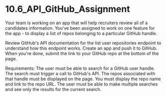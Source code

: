 # 10.6_API_GitHub_Assignment

Your team is working on an app that will help recruiters review all of a candidates information. You've been assigned to work on one feature for the app - to display a list of repos belonging to a particular GitHub handle.

Review GitHub's API documentation for the list user repositories endpoint to understand how this endpoint works.
Create an app and push it to GitHub.
When you're done, submit the link to your GitHub repo at the bottom of the page.

Requirements:
The user must be able to search for a GitHub user handle.
The search must trigger a call to GitHub's API.
The repos associated with that handle must be displayed on the page.
You must display the repo name and link to the repo URL.
The user must be able to make multiple searches and see only the results for the current search.
